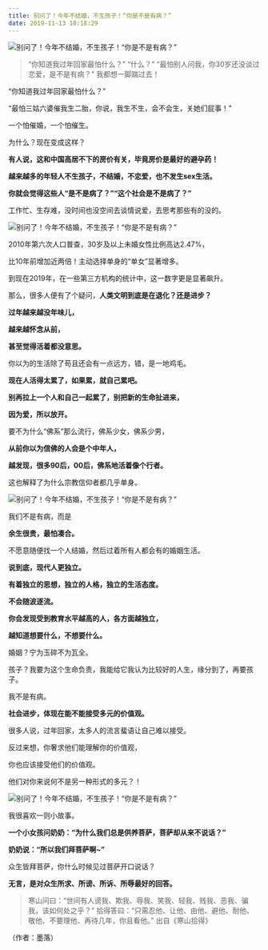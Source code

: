 ```yaml
---
title: 别问了！今年不结婚，不生孩子！“你是不是有病？”
date: 2019-11-13 18:18:29
---
```

![别问了！今年不结婚，不生孩子！“你是不是有病？”](http://p1.pstatp.com/large/pgc-image/104f6c82a8aa47e089ce71a4d83f0101)
 


> “你知道我过年回家最怕什么？” “什么？” “最怕别人问我，你30岁还没谈过恋爱，是不是有病？” 我都想一脚踹过去！


 “你知道我过年回家最怕什么？”

 “最怕三姑六婆催我生二胎，你说，我生不生，会不会生，关她们屁事！”


 一个怕催婚，一个怕催生。

 为什么？现在变成这样？

 **有人说，这和中国高居不下的房价有关，毕竟房价是最好的避孕药！**

 **越来越多的年轻人不生孩子，不结婚，不恋爱，也不发生sex生活。**

 **你就会觉得这些人“是不是病了？”“这个社会是不是病了？”**

 工作忙、生存难，没时间也没空间去谈情说爱，去思考那些有的没的。

![别问了！今年不结婚，不生孩子！“你是不是有病？”](http://p1.pstatp.com/large/pgc-image/c7f47fa40f124bc2af3e20e013cc9857)
 


 2010年第六次人口普查，30岁及以上未婚女性比例高达2.47%，

 比10年前增加近两倍！主动选择单身的“单女”显著增多。

 到现在2019年，在一些第三方机构的统计中，这一数字更是显著飙升。

 那么，很多人便有了个疑问，**人类文明到底是在退化？还是进步？**

 **过年越来越没年味儿，**

 **越来越怀念从前，**

 **甚至觉得活着都没意思。**

 你以为的生活除了苟且还会有一点远方，错，是一地鸡毛。

 **现在人活得太累了，如果累，就自己累吧。**

 **别再拉上一个人和自己一起累了，别把新的生命扯进来，**

 **因为爱，所以放开。**

 要不为什么“佛系”那么流行，佛系少女，佛系少男，

 **从前你以为信佛的人会是个中年人，**

 **越发现，很多90后，00后，佛系地活着像个行者。**

 这也解释了为什么宗教信仰者都几乎单身。

![别问了！今年不结婚，不生孩子！“你是不是有病？”](http://p3.pstatp.com/large/pgc-image/4ddf7029d8e9447d8dcc7a530666ca80)
 


 我们不是有病，而是

 **余生很贵，最怕凑合。**

 不愿意随便找一个人结婚，然后过着所有人都会有的婚姻生活。

 **说到底，现代人更独立。**

 **有着独立的思想，独立的人格，独立的生活态度。**

 **不会随波逐流。**

 **你会发现受到教育水平越高的人，各方面越独立，**

 **越知道想要什么，不想要什么。**

 婚姻？宁为玉碎不为瓦全。

 孩子？我要为这个生命负责，我能给它我认为比较好的人生，缘分到了，再要孩子。

 我不是有病。

 **社会进步，体现在能不能接受多元的价值观。**

 很多人说，过年回家，太多人的流言蜚语让自己难以接受。

 反过来想，你奢求他们能理解你的价值观，

 你也应该接受他们的价值观。

 他们对你来说何不是另一种形式的多元？！

![别问了！今年不结婚，不生孩子！“你是不是有病？”](http://p3.pstatp.com/large/pgc-image/428623ca0a0d48a5b915d204a0c9af6c)
 


 我很喜欢一则小故事。

 **一个小女孩问奶奶：“为什么我们总是供养菩萨，菩萨却从来不说话？”**

 **奶奶说：“所以我们拜菩萨啊~”**

 众生皆拜菩萨，你什么时候见过菩萨开口说话？

 **无言，是对众生所求、所谤、所诉、所辱最好的回答。**

> 寒山问曰：“世间有人谤我、欺我、辱我、笑我、轻我、贱我、恶我、骗我，该如何处之乎？” 拾得答曰：“只需忍他、让他、由他、避他、耐他、敬他、不要理他、再待几年，你且看他。” 出自《寒山拾得》

 （作者：墨落）

